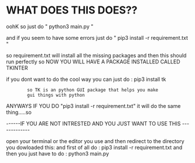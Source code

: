<h1>WHAT DOES THIS DOES??</h1>

oohK so just do " python3 main.py "

and if you seem to have some errors just do  " pip3 install -r requirement.txt  " 

so requirement.txt will install all the missing packages and then this should run perfectly 
so NOW YOU WILL HAVE A PACKAGE INSTALLED CALLED TKINTER 
 

 if you dont want to do the cool way you can just do :
 			pip3 install tk 

			so TK is an python GUI package that helps you make 
			gui things with python

ANYWAYS IF YOU DO  "pip3 install -r requirement.txt" it will do the same thing.....so 

------IF YOU ARE NOT INTRESTED AND YOU JUST WANT TO USE THIS -------------

open your terminal or the editor you use and then redirect to the directory you dowloaded this: 
		and first of all do : pip3 install -r requirement.txt
		and then you just have to do : python3 main.py
